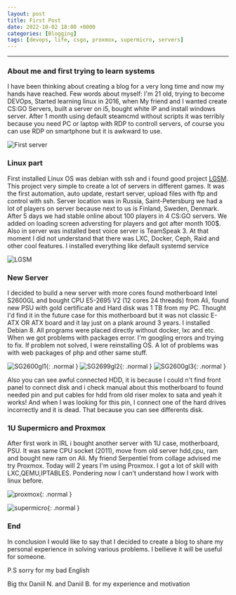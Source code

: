 ```yaml
---
layout: post
title: First Post
date: 2022-10-02 18:00 +0000
categories: [Blogging]
tags: [devops, life, csgo, proxmox, supermicro, servers]
---
```

---



### About me and first trying to learn systems

I have been thinking about creating a blog for a very long time and now my hands have reached. Few words about myself: I'm 21 old, trying to become DEVOps, Started learning linux in 2016, when My friend and I wanted create CS:GO Servers, built a server on i5, bought white IP and install windows server. After 1 month using default steamcmd without scripts it was terribly because you need PC or laptop with RDP to controll servers, of course you can use RDP on smartphone but it is awkward to use.

![First server](/assets/img/server/firstserver.jpg)

### Linux part

First installed Linux OS was debian with ssh and i found good project [LGSM](https://github.com/GameServerManagers/LinuxGSM). This project very simple to create a lot of servers in different games. It was the first automation, auto update, restart server, upload files with ftp and control with ssh. Server location was in Russia, Saint-Petersburg we had a lot of players on server because next to us is Finland, Sweden, Denmark. After 5 days we had stable online about 100 players in 4 CS:GO servers. We added on loading screen adversting for players and got after month 100$. Also in server was installed best voice server is TeamSpeak 3. At that moment I did not understand that there was LXC, Docker, Ceph, Raid and other cool features. I installed everything like default systemd service

![LGSM](/assets/img/lgsm.jpg)

### New Server

I decided to build a new server with more cores found motherboard Intel S2600GL and bought CPU E5-2695 V2 (12 cores 24 threads) from Ali, found new PSU with gold certificate and Hard disk was 1 TB from my PC. Thought I'd find it in the future case for this motherboard but it was not classic E-ATX OR ATX board and it lay just on a plank around 3 years. I installed Debian 8. All programs were placed directly without docker, lxc and etc. When we got problems with packages error. I'm googling errors and trying to fix. If problem not solved, I were reinstalling OS. A lot of problems was with web packages of php and other same stuff.

![SG2600gl1](/assets/img/server/sg2600gl1.jpg){: .normal }
![SG2699gl2](/assets/img/server/sg2600gl2.jpg){: .normal }
![SG2600gl3](/assets/img/server/sg2600gl3.jpg){: .normal }

Also you can see awful connected HDD, it is because I could n't find front panel to connect disk and i check manual about this motherboard to found needed pin and put cables for hdd from old riser molex to sata and yeah it works! And when I was looking for this pin, I connect one of the hard drives incorrectly and it is dead. That because you can see differents disk.

### 1U Supermicro and Proxmox

After first work in IRL i bought another server with 1U case, motherboard, PSU. It was same CPU socket (2011), move from old server hdd,cpu, ram and bought new ram on Ali.
My friend Serpentiel from collage advised me try Proxmox. Today will 2 years I'm using Proxmox. I got a lot of skill with LXC,QEMU,IPTABLES. Pondering now I can't understand how I work with linux before.

![proxmox](/assets/img/proxmox.png){: .normal }

![supermicro](/assets/img/supermicro.jpg){: .normal }

### End

In conclusion I would like to say that I decided to create a blog to share my personal experience in solving various problems. I bellieve it will be useful for someone.

P.S sorry for my bad English


Big thx Daniil N. and Daniil B. for my experience and motivation
